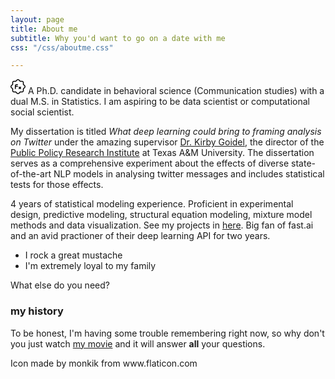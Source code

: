 ```yaml
---
layout: page
title: About me
subtitle: Why you'd want to go on a date with me
css: "/css/aboutme.css"

---
```


<svg xmlns="http://www.w3.org/2000/svg" style="display: none;"><symbol id="function" viewBox="0 0 512 512"><title>function</title><path d="m57.769531 338.019531v57.261719c0 32.46875 26.410157 58.878906 58.882813 58.878906h57.277344l40.535156 40.53125c11.457031 11.457032 26.496094 17.175782 41.535156 17.175782s30.078125-5.738282 41.535156-17.175782l40.535156-40.53125h57.277344c32.449219 0 58.882813-26.410156 58.882813-58.878906v-57.261719l40.53125-40.53125c11.117187-11.113281 17.238281-25.878906 17.238281-41.558593 0-15.679688-6.121094-30.441407-17.238281-41.535157l-40.53125-40.53125v-57.28125c0-32.46875-26.410157-58.878906-58.882813-58.878906h-57.277344l-40.535156-40.535156c-22.910156-22.890625-60.160156-22.890625-83.09375 0l-40.53125 40.535156h-57.257812c-32.449219 0-58.882813 26.410156-58.882813 58.878906v57.257813l-40.53125 40.535156c-11.117187 11.113281-17.238281 25.875-17.238281 41.554688 0 15.679687 6.121094 30.445312 17.238281 41.535156zm-17.917969-101.011719 45.226563-45.226562c3.007813-3.007812 4.691406-7.082031 4.691406-11.304688v-63.894531c0-14.828125 12.054688-26.878906 26.882813-26.878906h63.890625c4.246093 0 8.320312-1.6875 11.308593-4.695313l45.226563-45.226562c10.410156-10.410156 27.414063-10.410156 37.824219 0l45.226562 45.226562c3.007813 3.007813 7.058594 4.695313 11.304688 4.695313h63.894531c14.804687 0 26.878906 12.050781 26.878906 26.878906v63.894531c0 4.242188 1.6875 8.316407 4.695313 11.304688l45.226562 45.226562c5.078125 5.078126 7.871094 11.796876 7.871094 18.921876s-2.792969 13.847656-7.851562 18.921874l-45.226563 45.226563c-3.007813 3.011719-4.691406 7.085937-4.691406 11.308594v63.894531c0 14.824219-12.054688 26.878906-26.882813 26.878906h-63.890625c-4.246093 0-8.320312 1.683594-11.308593 4.691406l-45.226563 45.226563c-10.410156 10.414063-27.414063 10.414063-37.824219 0l-45.226562-45.226563c-3.007813-3.007812-7.058594-4.691406-11.304688-4.691406h-63.914062c-14.808594 0-26.882813-12.054687-26.882813-26.878906v-63.894531c0-4.246094-1.683593-8.320313-4.691406-11.308594l-45.226563-45.226563c-5.058593-5.074218-7.851562-11.796874-7.851562-18.921874s2.792969-13.84375 7.851562-18.921876zm0 0"/><path d="m165.332031 341.265625c8.832031 0 16-7.167969 16-16v-64h58.667969c8.832031 0 16-7.167969 16-16s-7.167969-16-16-16h-58.667969c0-14.699219 11.96875-26.667969 26.667969-26.667969h32c8.832031 0 16-7.167968 16-16 0-8.832031-7.167969-16-16-16h-32c-32.363281 0-58.667969 26.304688-58.667969 58.667969v96c0 8.832031 7.167969 16 16 16zm0 0"/><path d="m282.027344 336.570312c3.113281 3.113282 7.210937 4.695313 11.304687 4.695313 4.097657 0 8.191407-1.558594 11.308594-4.695313l15.359375-15.359374 15.359375 15.359374c3.117187 3.113282 7.210937 4.695313 11.308594 4.695313 4.09375 0 8.191406-1.558594 11.304687-4.695313 6.25-6.25 6.25-16.382812 0-22.632812l-15.339844-15.339844 15.363282-15.359375c6.25-6.25 6.25-16.386719 0-22.636719-6.253906-6.25-16.386719-6.25-22.636719 0l-15.359375 15.359376-15.359375-15.359376c-6.25-6.25-16.382813-6.25-22.636719 0-6.25 6.25-6.25 16.386719 0 22.636719l15.363282 15.359375-15.363282 15.359375c-6.226562 6.25-6.226562 16.363281.023438 22.613281zm0 0"/></symbol><symbol id="function-1" viewBox="0 0 480.154 480.154"><title>function-1</title><g> <g> <path d="M112.001,240.077c-17.673,0-32,14.327-32,32c0,17.673,14.327,32,32,32s32-14.327,32-32 C144.001,254.404,129.674,240.077,112.001,240.077z M112.001,288.077c-8.837,0-16-7.163-16-16s7.163-16,16-16s16,7.163,16,16 S120.838,288.077,112.001,288.077z"/> </g> </g><g> <g> <path d="M336.001,376.077v88h-86.576c2.413-3.188,4.328-6.725,5.68-10.488l24.408-66.76l-15.024-5.504l-24.432,66.832 c-3.433,9.537-12.472,15.902-22.608,15.92H104.001c-22.08-0.026-39.974-17.92-40-40v-24h32v-16h-32v-24c0-4.418-3.582-8-8-8 H19.369c11.84-33.104,46.808-130.944,49.944-141.784c8.975-30.956,28.636-57.726,55.488-75.552l-8.864-13.328 c-30.003,19.932-51.97,49.853-62,84.448c-2.84,9.848-36.216,103.416-53.464,151.512c-1.493,4.158,0.667,8.74,4.825,10.233 c0.867,0.311,1.781,0.471,2.703,0.471h40v56c0.04,30.911,25.089,55.96,56,56h240c4.418,0,8-3.582,8-8v-96H336.001z"/> </g> </g><g> <g> <path d="M320.001,128.077c-26.51,0-48,21.49-48,48c0,26.51,21.49,48,48,48c26.51,0,48-21.49,48-48 C367.975,149.578,346.5,128.104,320.001,128.077z M320.001,208.077c-17.673,0-32-14.327-32-32s14.327-32,32-32 c17.673,0,32,14.327,32,32S337.674,208.077,320.001,208.077z"/> </g> </g><g> <g> <path d="M477.849,226.709c-6.137-18.886-16.382-36.178-30-50.632c13.612-14.455,23.852-31.747,29.984-50.632 c3.997-12.255,2.759-25.617-3.424-36.928c-2.781-4.621-6.469-8.632-10.84-11.792c0.266-1.536,0.411-3.09,0.432-4.648 c0.041-17.624-14.214-31.945-31.839-31.985c-14.998-0.034-27.997,10.38-31.233,25.025c-5.696,0.533-11.563,1.368-17.6,2.504 c-14.528-41.296-37.24-67.544-63.328-67.544s-48.8,26.232-63.32,67.488c-43.456-8-77.904-1.432-91.088,20.952 c-3.47,6.068-5.329,12.923-5.4,19.912c-15.332,8.666-20.735,28.12-12.069,43.451c5.678,10.045,16.339,16.239,27.877,16.197 c2.921-0.017,5.825-0.451,8.624-1.288c2.4,3.096,4.888,6.176,7.56,9.248c-13.625,14.467-23.875,31.772-30.016,50.672 c-3.997,12.255-2.759,25.617,3.424,36.928c9.6,16.344,30.544,24.288,58.056,24.288c11.088-0.122,22.143-1.236,33.032-3.328 c14.52,41.256,37.248,67.48,63.32,67.48c3.188-0.068,6.355-0.541,9.424-1.408c12.278,12.656,32.492,12.962,45.148,0.684 c12.656-12.278,12.962-32.492,0.684-45.148c-0.221-0.227-0.444-0.451-0.672-0.672c3.345-6.796,6.283-13.784,8.8-20.928 c10.873,2.09,21.912,3.201,32.984,3.32c27.504,0,48.44-7.944,58.056-24.288C480.608,252.326,481.847,238.964,477.849,226.709z M416.001,71.805c0.148-8.73,7.269-15.729,16-15.728c8.837,0,16,7.163,16,16c-0.022,1.874-0.377,3.73-1.048,5.48 c-2.947,8.293-12.059,12.627-20.352,9.681c-6.325-2.247-10.563-8.217-10.6-14.929C416.001,72.149,416.001,71.989,416.001,71.805z M379.625,118.757l-0.024-0.024c-6.216-4-12.592-7.896-19.2-11.624c-6.8-3.848-13.6-7.352-20.344-10.696 c10.645-4.029,21.514-7.44,32.552-10.216C375.586,96.903,377.929,107.775,379.625,118.757z M320.001,16.077 c17.344,0,35.368,20.256,47.856,54.936c-16.321,4.188-32.297,9.626-47.784,16.264c-15.517-6.678-31.534-12.13-47.904-16.304 C284.657,36.309,302.673,16.077,320.001,16.077z M267.409,86.029c11.092,2.799,22.009,6.247,32.696,10.328 c-6.88,3.392-13.744,6.928-20.544,10.776c-6.592,3.728-12.968,7.632-19.2,11.624C262.062,107.718,264.415,96.79,267.409,86.029z M191.409,140.333c-0.789,2.748-2.3,5.234-4.376,7.2c-1.062,1.007-2.254,1.868-3.544,2.56c-7.729,4.173-17.377,1.29-21.55-6.439 s-1.29-17.377,6.439-21.55c0.792-0.428,1.619-0.787,2.471-1.075c1.652-0.603,3.394-0.925,5.152-0.952c8.837,0,16,7.163,16,16 C191.999,137.516,191.8,138.948,191.409,140.333z M179.377,255.517c-3.922-7.639-4.554-16.548-1.752-24.664 c5.293-16.024,14-30.708,25.52-43.04c12.241,12.216,25.458,23.413,39.52,33.48c1.832,16.278,4.932,32.388,9.272,48.184 C215.129,275.949,188.185,270.477,179.377,255.517z M240.801,199.789c-9.4-7.351-18.342-15.27-26.776-23.712 c8.44-8.445,17.382-16.374,26.776-23.744c-0.48,7.744-0.8,15.656-0.8,23.744S240.321,192.029,240.801,199.789z M242.697,130.837 c-14.035,10.068-27.242,21.243-39.496,33.416c-1.6-1.84-3.2-3.688-4.688-5.528c0.16-0.16,0.28-0.368,0.44-0.528 c1.112-1.148,2.136-2.378,3.064-3.68c0.272-0.384,0.552-0.8,0.8-1.168c1.018-1.534,1.901-3.153,2.64-4.84 c0.064-0.16,0.104-0.328,0.168-0.488c0.635-1.581,1.14-3.21,1.512-4.872c0.112-0.472,0.216-0.936,0.296-1.416 c0.362-1.864,0.552-3.757,0.568-5.656c-0.017-1.947-0.209-3.888-0.576-5.8c-0.064-0.312-0.104-0.624-0.176-0.928 c-0.387-1.855-0.944-3.671-1.664-5.424l-0.16-0.368c-4.814-11.676-16.139-19.345-28.768-19.48c0.486-2.621,1.417-5.14,2.752-7.448 c8.8-14.96,35.752-20.432,72.56-13.952C247.628,98.464,244.528,114.567,242.697,130.837z M260.369,233.373 c6.232,4,12.592,7.912,19.2,11.648c6.848,3.88,13.68,7.44,20.48,10.8c-10.666,4.073-21.562,7.516-32.632,10.312 C264.423,255.362,262.069,244.423,260.369,233.373z M320.001,328.077c0.009,1.488,0.118,2.974,0.328,4.448 c0.064,0.456,0.176,0.904,0.264,1.368c0.128,0.72,0.224,1.448,0.408,2.152c-0.336,0-0.672,0-1,0 c-17.328,0-35.328-20.216-47.816-54.824c16.338-4.165,32.325-9.6,47.816-16.256c15.408,6.626,31.306,12.047,47.552,16.216 c-2.056,5.672-4.216,11.2-6.624,16.2h-0.112c-0.985-0.271-1.984-0.49-2.992-0.656c-0.456-0.088-0.904-0.232-1.36-0.296 c-1.478-0.225-2.969-0.343-4.464-0.352C334.328,296.077,320.001,310.404,320.001,328.077z M352.001,344.077 c-8.837,0-16-7.163-16-16s7.163-16,16-16c8.797,0.095,15.905,7.203,16,16C368.001,336.914,360.838,344.077,352.001,344.077z M372.393,266.069c-10.987-2.786-21.802-6.208-32.392-10.248c6.8-3.36,13.6-6.928,20.472-10.8 c6.544-3.704,12.88-7.576,19.056-11.544C377.792,244.472,375.409,255.355,372.393,266.069z M382.241,212.429 c-9.384,6.528-19.32,12.8-29.68,18.672c-11.08,6.272-21.952,11.736-32.552,16.504c-10.608-4.8-21.488-10.232-32.568-16.504 c-10.4-5.864-20.296-12.184-29.744-18.768c-1.08-11.456-1.696-23.576-1.696-36.256s0.616-24.8,1.696-36.312 c9.408-6.544,19.36-12.8,29.744-18.712c10.816-6.12,21.768-11.584,32.688-16.448c10.56,4.76,21.392,10.2,32.432,16.448 c10.4,5.88,20.336,12.168,29.744,18.712c1.08,11.512,1.696,23.616,1.696,36.312C384.001,188.485,383.377,200.645,382.241,212.429z M401.313,81.013c0.248,0.856,0.632,1.648,0.952,2.472c0.224,0.592,0.416,1.2,0.68,1.768c0.721,1.59,1.572,3.118,2.544,4.568 c0.08,0.12,0.136,0.256,0.224,0.376c1.072,1.535,2.276,2.972,3.6,4.296c0.432,0.432,0.912,0.8,1.36,1.216 c0.943,0.856,1.933,1.658,2.968,2.4c0.576,0.408,1.176,0.8,1.776,1.144c1.033,0.637,2.101,1.214,3.2,1.728 c0.648,0.304,1.28,0.592,1.952,0.856c1.221,0.462,2.468,0.85,3.736,1.16c0.608,0.152,1.192,0.344,1.816,0.464 c1.937,0.388,3.905,0.594,5.88,0.616c2.153-0.026,4.298-0.276,6.4-0.744c0.536-0.112,1.064-0.24,1.6-0.384 c1.9-0.487,3.75-1.148,5.528-1.976c0.144-0.064,0.304-0.112,0.456-0.184c1.861-0.942,3.626-2.062,5.272-3.344 c0.44-0.336,0.848-0.688,1.272-1.04c1.416-1.195,2.728-2.509,3.92-3.928c0.144-0.176,0.336-0.304,0.472-0.48 c1.429,1.375,2.666,2.936,3.68,4.64c3.922,7.639,4.554,16.548,1.752,24.664c-5.287,16.01-13.982,30.683-25.488,43.008 c-12.271-12.191-25.497-23.381-39.552-33.464c-1.824-16.201-4.905-32.237-9.216-47.96C392.62,82.08,397.025,81.456,401.313,81.013 z M399.201,152.333c9.402,7.372,18.354,15.301,26.808,23.744c-8.448,8.449-17.401,16.378-26.808,23.744 c0.48-7.816,0.8-15.744,0.8-23.744S399.681,160.077,399.201,152.333z M460.641,255.517c-8.8,14.944-35.736,20.416-72.536,13.952 c4.3-15.782,7.376-31.873,9.2-48.128c14.07-10.094,27.312-21.295,39.6-33.496c11.508,12.324,20.207,26.997,25.496,43.008 c2.795,8.12,2.154,17.029-1.776,24.664H460.641z"/> </g> </g></symbol><symbol id="analytics" viewBox="0 0 399.882 399.882"><title>analytics</title><circle style="fill:#16C6CC;" cx="199.941" cy="199.941" r="178.462"/><path style="fill:#06B2B8;" d="M42.732,284.446c30.129,55.934,89.223,93.957,157.209,93.957s127.079-38.023,157.209-93.957H42.732z"/><g> <g> <path style="fill:#FFFFFF;" d="M239.929,89.59c35.835,0,35.316,194.855,79.978,194.855c-17.381,0-142.575,0-159.956,0 C204.613,284.446,204.096,89.59,239.929,89.59z"/> <path style="fill:#FF6D3B;" d="M79.973,46.447c35.838,0,35.318,238.001,79.978,238.001c-17.381,0-142.57,0-159.951,0 C44.657,284.446,44.143,46.447,79.973,46.447z"/> <path style="fill:#FFB733;" d="M319.906,206.772c35.835,0,35.313,77.674,79.975,77.674c-17.381,0-142.572,0-159.953,0 C284.596,284.446,284.074,206.772,319.906,206.772z"/> <path style="fill:#FFD55C;" d="M287.963,236.359c7.756,27.641,17.479,48.086,31.946,48.086c-8.692,0-44.335,0-79.978,0 C265.839,284.446,276.546,258.311,287.963,236.359z"/> <path style="fill:#3E4959;" d="M159.951,137.735c35.838,0,35.318,146.713,79.978,146.713c-17.383,0-142.575,0-159.956,0 C124.635,284.446,124.116,137.735,159.951,137.735z"/> <g> <path style="fill:#242D3C;" d="M124.187,207.705c8.386,42.501,18.828,76.741,35.764,76.741c-8.692,0-44.332,0-79.978,0 C102.993,284.446,114.009,245.479,124.187,207.705z"/> <path style="fill:#242D3C;" d="M197.465,214.161c9.723,35.626,20.758,70.284,42.464,70.284c-35.641,0-71.289,0-79.978,0 C178.085,284.446,188.773,252.32,197.465,214.161z"/> </g> </g> </g></symbol></svg>








<div id="aboutme-section">

<p class="about-text">
<svg class="about-icon" width="24px" height="24px">
<use xlink:href="#function" />
</svg>
<!--<span href="/img/function.png" class="about-icon"> </span>-->
A Ph.D. candidate in behavioral science (Communication studies) with a dual M.S. in Statistics. I am aspiring to be data scientist or computational social scientist. 
</p>

<p class="about-text">
<span class="fas fa-user-graduation-cap about-icon"> </span>
My dissertation is titled <i>What deep learning could bring to framing analysis on Twitter</i> under the amazing supervisor <a href = "https://comm.tamu.edu/kirby-goidel/">Dr. Kirby Goidel</a>, the director of the <a href = "https://ppri.tamu.edu/">Public Policy Research Institute</a> at Texas A&M University. The dissertation serves as a comprehensive experiment about the effects of diverse state-of-the-art NLP models in analysing twitter messages and includes statistical tests for those effects.
</p>

<p class="about-text">
<span class="fa fa-infinity about-icon"></span>
4 years of statistical modeling experience. Proficient in experimental design, predictive modeling, structural equation modeling, mixture model methods and data visualization. See my projects in <a href = "">here</a>.  
Big fan of fast.ai and an avid practioner of their deep learning API for two years. 
</p>



</div>



- I rock a great mustache
- I'm extremely loyal to my family

What else do you need?

### my history

To be honest, I'm having some trouble remembering right now, so why don't you just watch [my movie](http://en.wikipedia.org/wiki/The_Princess_Bride_%28film%29) and it will answer **all** your questions.

<div>Icon made by monkik from www.flaticon.com
</div>


